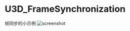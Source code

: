 # U3D_FrameSynchronization
帧同步的小示例
![screenshot](https://github.com/v-star0719/U3D_FrameSynchronization/blob/master/Build/IceCream.gif)
